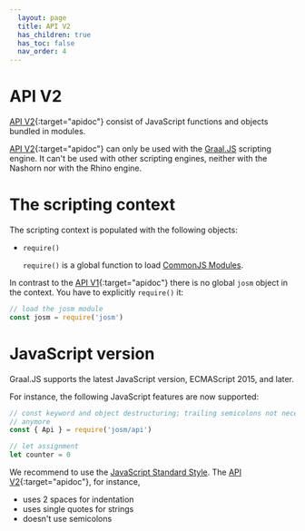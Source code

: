 ```yaml
---
  layout: page
  title: API V2
  has_children: true
  has_toc: false
  nav_order: 4
---
```


# API V2

[API V2]{:target="apidoc"} consist of JavaScript functions and objects bundled in modules.

[API V2]{:target="apidoc"} can only be used with the [Graal.JS][Graal.JS] scripting engine.
It can't be used with other scripting engines, neither with the Nashorn nor with the Rhino engine.

# The scripting context

The scripting context is populated with the following objects:

* <code class="inline">require()</code>

  <code class="inline">require()</code> is a global function to load [CommonJS Modules][CommonJS Module].


In contrast to the [API V1]{:target="apidoc"} there is no global <code class="inline">josm</code> object in the context. You
have to explicitly <code class="inline">require()</code> it:

```js
// load the josm module
const josm = require('josm')
```

# JavaScript version

Graal.JS supports the latest JavaScript version, ECMAScript 2015, and later.

For instance, the following JavaScript features are now supported:

```js
// const keyword and object destructuring; trailing semicolons not necessary
// anymore
const { Api } = require('josm/api')

// let assignment
let counter = 0
```

We recommend to use the [JavaScript Standard Style](https://standardjs.com/). The [API V2]{:target="apidoc"}, for instance,

* uses 2 spaces for indentation
* uses single quotes for strings
* doesn't use semicolons


[CommonJS module]: http://www.commonjs.org/specs/modules/1.0/
[josm]: ../api/v2/module-josm.html
[Graal.JS]: https://github.com/graalvm/graaljs
[API V2]: ../../api/v2/module-josm.html
[API V1]: ../../api/v1/module-josm.html